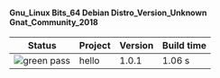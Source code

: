 #### Gnu_Linux Bits_64 Debian Distro_Version_Unknown Gnat_Community_2018

| Status | Project | Version | Build time |
| --- | --- | --- | --- |
|![green](https://placehold.it/8/00aa00/000000?text=+) pass | hello | 1.0.1 |  1.06 s |
